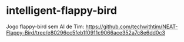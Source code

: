 # intelligent-flappy-bird

Jogo flappy-bird sem AI de Tim: https://github.com/techwithtim/NEAT-Flappy-Bird/tree/e80296cc5feb1f0911c9066ace352a7c8e6dd0c3
